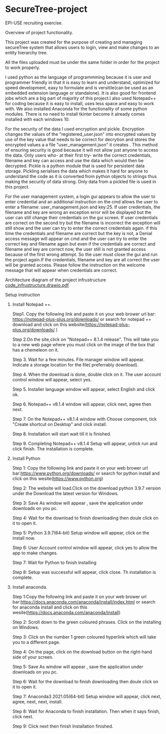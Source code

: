 # SecureTree-project
EPI-USE recruiting exercise.

Overview of project functionality.

This project was created for the purpose of creating and managing secureTree system that allows users to login, view and make changes to an entity hierarchy tree. 

All the files uploaded must be under the same folder in order for the project to work properly.

I used python as the language of programmming because it is user and programmer friendly in that it is easy to learn and understand, optimized for speed development, easy to formulate and is versitile(can be used as an embedded extension language or standalone). It is also good for frontend jobs which are a big part of majority of this project.I also used Notepad++ for coding because it is easy to install, uses less space and easy to work with. We also installed Anaconda for the functionality of some python modules. There is no need to install tkinter become it already comes installed with each windows 10.

For the security of the data I used encryption and pickle. Encryption changes the values of the "registered_user.json" into encrypted values by use of the key value that needs to be correct for decrytion and stores the encrypted values a a file "user_management.json" it creates . This method of ensuring security is good because it will not allow just anyone to access the data. Only users who- at their first try- write the correct credentials, filename and key can access and use the data which would then be decrypted. Pickle is a python module that is used for persistent data storage. Pickling serialises the data which makes it hard for anyone to understand the code as it is converted from python objects to strings thus making the security of data strong. Only data from a pickled file is used in this project.

For the user management system, a login gui appears to allow the user to enter credential and an additional instruction on the cmd allows the user to enter a filename: user_management.json and key:25. If user credentials, the filename and key are wrong an exception error will be displayed but the user can still change their credentials on the gui screen. If user credentials are correct on the second try but the filename is incorrect the exception will still show and the user can try to enter the correct credentials again. if this time the credentials and filename are correct but the key is not, a Denial access message will appear on cmd and the user can try to enter the correct key and filename again but even if the credentials are correct and filename and key are correct now, the user still is not granted access because of the first wrong attempt. So the user must close the gui and run the project again.If the credentials, filename and key are all correct the user will be granted access. Please follow the instruction on the welcome message that will appear when credentials are correct.

Architecture diagram of the project infrustructure
[code_infrustructure.drawio.pdf](https://github.com/Nompumelelo-Msiza/SecureTree-project/files/7101674/code_infrustructure.drawio.pdf)

Setup instruction
1. Install Notepad ++.

    Step1. Copy the following link and paste it on your web brower url bar: https://notepad-plus-plus.org/downloads/ or search for notepad ++ download and click on this website(https://notepad-plus-plus.org/downloads/ )
   
   Step 2.On the site,click on "Notepad++ 8.1.4 release". This will take you to a new web page where you must click on the image of the box that has a chemeleon on it.
   
   Step 3. Wait for a few minutes. File manager window will appear. Indicate a storage location for the file( preferrably download).
   
   Step 4. When the download is done, double click on it. The user account control window will appear, select yes.
  
   Step 5. Installer language window will appear, select English and click ok.
   
   Step 6. Notepad++ v8.1.4 window will appear, click next, agree then next.
   
   Step 7. On the Notepad++ v8.1.4 window with Choose component, tick "Create shortcut on Desktop" and click install.
    
   Step 8. Installation will start wait till it is finished.
   
   Step 9. Completing Notepad++ v8.1.4 Setup will appear, untick run and click finish.
   The installation is complete.
    
2. Install Python

    Step 1: Copy the following link and paste it on your web brower url bar:https://www.python.org/downloads/ or search for python install and click on this wesite(https://www.python.org)
    
    Step 2: The website will load.Click on the download python 3.9.7 version under the Download the latest version for Windows.
    
    Step 3: Save As window will appear , save the application under downloads on you pc.
    
    Step 4: Wait for the download to finish downloading then doule click on it to open it.
    
    Step 5: Python 3.9.7(64-bit) Setup window will appear, click on the install now.
    
    Step 6: User Account control window will appear, click yes to allow the app to make changes.
    
    Step 7: Wait for Python to finish installing
    
    Step 8: Setup was successful will appear, click close.
    Th installation is complete.
    
3. Install anaconda.

    Step 1:Copy the following link and paste it on your web brower url bar:https://docs.anaconda.com/anaconda/install/index.html or search for anaconda install and click on this wesite(https://docs.anaconda.com/anaconda/install)
    
    Step 2: Scroll down to the green coloured phrases. Click on the installing on Windows.
    
    Step 3: Click on the number 1 green coloured hyperlink which will take you to a different page. 
    
    Step 4: On the page, click on the download button on the right-hand side of your screen.
    
    Step 5: Save As window will appear , save the application under downloads on you pc.
    
    Step 6: Wait for the download to finish downloading then doule click on it to open it.
    
    Step 7: Anaconda3 2021.05(64-bit) Setup window will appear, click next, agree, next, next, install.
    
    Step 8: Wait for Anaconda to finish installation. Then when it says finish, click next.
    
    Step 9: Click next then finish
    Installation finished.
    
    
    
 
 
